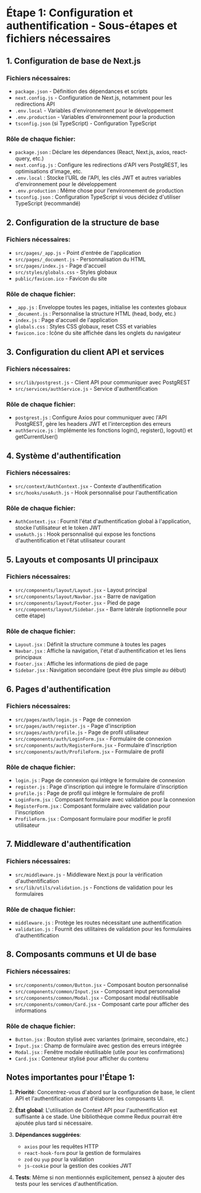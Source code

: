 # Étape 1: Configuration et authentification - Sous-étapes et fichiers nécessaires

## 1. Configuration de base de Next.js

### Fichiers nécessaires:
- `package.json` - Définition des dépendances et scripts
- `next.config.js` - Configuration de Next.js, notamment pour les redirections API
- `.env.local` - Variables d'environnement pour le développement
- `.env.production` - Variables d'environnement pour la production
- `tsconfig.json` (si TypeScript) - Configuration TypeScript

### Rôle de chaque fichier:
- `package.json` : Déclare les dépendances (React, Next.js, axios, react-query, etc.)
- `next.config.js` : Configure les redirections d'API vers PostgREST, les optimisations d'image, etc.
- `.env.local` : Stocke l'URL de l'API, les clés JWT et autres variables d'environnement pour le développement
- `.env.production` : Même chose pour l'environnement de production
- `tsconfig.json` : Configuration TypeScript si vous décidez d'utiliser TypeScript (recommandé)

## 2. Configuration de la structure de base

### Fichiers nécessaires:
- `src/pages/_app.js` - Point d'entrée de l'application
- `src/pages/_document.js` - Personnalisation du HTML
- `src/pages/index.js` - Page d'accueil
- `src/styles/globals.css` - Styles globaux
- `public/favicon.ico` - Favicon du site

### Rôle de chaque fichier:
- `_app.js` : Enveloppe toutes les pages, initialise les contextes globaux
- `_document.js` : Personnalise la structure HTML (head, body, etc.)
- `index.js` : Page d'accueil de l'application
- `globals.css` : Styles CSS globaux, reset CSS et variables
- `favicon.ico` : Icône du site affichée dans les onglets du navigateur

## 3. Configuration du client API et services

### Fichiers nécessaires:
- `src/lib/postgrest.js` - Client API pour communiquer avec PostgREST
- `src/services/authService.js` - Service d'authentification

### Rôle de chaque fichier:
- `postgrest.js` : Configure Axios pour communiquer avec l'API PostgREST, gère les headers JWT et l'interception des erreurs
- `authService.js` : Implémente les fonctions login(), register(), logout() et getCurrentUser()

## 4. Système d'authentification

### Fichiers nécessaires:
- `src/context/AuthContext.jsx` - Contexte d'authentification
- `src/hooks/useAuth.js` - Hook personnalisé pour l'authentification

### Rôle de chaque fichier:
- `AuthContext.jsx` : Fournit l'état d'authentification global à l'application, stocke l'utilisateur et le token JWT
- `useAuth.js` : Hook personnalisé qui expose les fonctions d'authentification et l'état utilisateur courant

## 5. Layouts et composants UI principaux

### Fichiers nécessaires:
- `src/components/layout/Layout.jsx` - Layout principal
- `src/components/layout/Navbar.jsx` - Barre de navigation
- `src/components/layout/Footer.jsx` - Pied de page
- `src/components/layout/Sidebar.jsx` - Barre latérale (optionnelle pour cette étape)

### Rôle de chaque fichier:
- `Layout.jsx` : Définit la structure commune à toutes les pages
- `Navbar.jsx` : Affiche la navigation, l'état d'authentification et les liens principaux
- `Footer.jsx` : Affiche les informations de pied de page
- `Sidebar.jsx` : Navigation secondaire (peut être plus simple au début)

## 6. Pages d'authentification

### Fichiers nécessaires:
- `src/pages/auth/login.js` - Page de connexion
- `src/pages/auth/register.js` - Page d'inscription
- `src/pages/auth/profile.js` - Page de profil utilisateur
- `src/components/auth/LoginForm.jsx` - Formulaire de connexion
- `src/components/auth/RegisterForm.jsx` - Formulaire d'inscription
- `src/components/auth/ProfileForm.jsx` - Formulaire de profil

### Rôle de chaque fichier:
- `login.js` : Page de connexion qui intègre le formulaire de connexion
- `register.js` : Page d'inscription qui intègre le formulaire d'inscription
- `profile.js` : Page de profil qui intègre le formulaire de profil
- `LoginForm.jsx` : Composant formulaire avec validation pour la connexion
- `RegisterForm.jsx` : Composant formulaire avec validation pour l'inscription
- `ProfileForm.jsx` : Composant formulaire pour modifier le profil utilisateur

## 7. Middleware d'authentification

### Fichiers nécessaires:
- `src/middleware.js` - Middleware Next.js pour la vérification d'authentification
- `src/lib/utils/validation.js` - Fonctions de validation pour les formulaires

### Rôle de chaque fichier:
- `middleware.js` : Protège les routes nécessitant une authentification
- `validation.js` : Fournit des utilitaires de validation pour les formulaires d'authentification

## 8. Composants communs et UI de base

### Fichiers nécessaires:
- `src/components/common/Button.jsx` - Composant bouton personnalisé
- `src/components/common/Input.jsx` - Composant input personnalisé
- `src/components/common/Modal.jsx` - Composant modal réutilisable
- `src/components/common/Card.jsx` - Composant carte pour afficher des informations

### Rôle de chaque fichier:
- `Button.jsx` : Bouton stylisé avec variantes (primaire, secondaire, etc.)
- `Input.jsx` : Champ de formulaire avec gestion des erreurs intégrée
- `Modal.jsx` : Fenêtre modale réutilisable (utile pour les confirmations)
- `Card.jsx` : Conteneur stylisé pour afficher du contenu

## Notes importantes pour l'Étape 1:

1. **Priorité**: Concentrez-vous d'abord sur la configuration de base, le client API et l'authentification avant d'élaborer les composants UI.

2. **État global**: L'utilisation de Context API pour l'authentification est suffisante à ce stade. Une bibliothèque comme Redux pourrait être ajoutée plus tard si nécessaire.

3. **Dépendances suggérées**:
   - `axios` pour les requêtes HTTP
   - `react-hook-form` pour la gestion de formulaires
   - `zod` ou `yup` pour la validation
   - `js-cookie` pour la gestion des cookies JWT

4. **Tests**: Même si non mentionnés explicitement, pensez à ajouter des tests pour les services d'authentification.